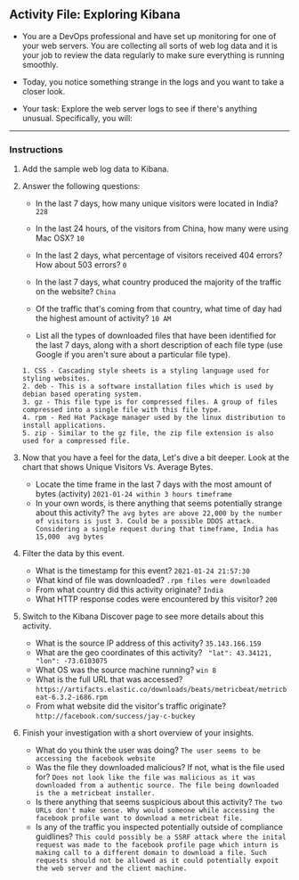 ## Activity File: Exploring Kibana

* You are a DevOps professional and have set up monitoring for one of your web servers. You are collecting all sorts of web log data and it is your job to review the data regularly to make sure everything is running smoothly. 

* Today, you notice something strange in the logs and you want to take a closer look.

* Your task: Explore the web server logs to see if there's anything unusual. Specifically, you will:

---

### Instructions

1. Add the sample web log data to Kibana.

2. Answer the following questions:

    - In the last 7 days, how many unique visitors were located in India?  `228`

    - In the last 24 hours, of the visitors from China, how many were using Mac OSX? `10`

    - In the last 2 days, what percentage of visitors received 404 errors? How about 503 errors? `0`
    - In the last 7 days, what country produced the majority of the traffic on the website? `China`
    - Of the traffic that's coming from that country, what time of day had the highest amount of activity? `10 AM`
    - List all the types of downloaded files that have been identified for the last 7 days, along with a short description of each file type (use Google if you aren't sure about a particular file type). 
    ```
    1. CSS - Cascading style sheets is a styling language used for styling websites. 
    2. deb - This is a software installation files which is used by debian based operating system. 
    3. gz - This file type is for compressed files. A group of files compressed into a single file with this file type.
    4. rpm - Red Hat Package manager used by the linux distribution to install applications. 
    5. zip - Similar to the gz file, the zip file extension is also used for a compressed file. 
    ``` 

3. Now that you have a feel for the data, Let's dive a bit deeper. Look at the chart that shows Unique Visitors Vs. Average Bytes.
     - Locate the time frame in the last 7 days with the most amount of bytes (activity) `2021-01-24 within 3 hours timeframe`
     - In your own words, is there anything that seems potentially strange about this activity? `The avg bytes are above 22,000 by the number of visitors is just 3. Could be a possible DDOS attack. Considering a single request during that timeframe, India has 15,000  avg bytes`

4. Filter the data by this event.
     - What is the timestamp for this event? `2021-01-24 21:57:30`
     - What kind of file was downloaded? `.rpm files were downloaded`
     - From what country did this activity originate? `India`
     - What HTTP response codes were encountered by this visitor? `200`

5. Switch to the Kibana Discover page to see more details about this activity.
     - What is the source IP address of this activity? `35.143.166.159`
     - What are the geo coordinates of this activity? ` "lat": 43.34121, "lon": -73.6103075`
     - What OS was the source machine running? `win 8`
     - What is the full URL that was accessed? `https://artifacts.elastic.co/downloads/beats/metricbeat/metricbeat-6.3.2-i686.rpm`
     - From what website did the visitor's traffic originate? `http://facebook.com/success/jay-c-buckey`

6. Finish your investigation with a short overview of your insights. 

     - What do you think the user was doing? `The user seems to be accessing the facebook website`
     - Was the file they downloaded malicious? If not, what is the file used for? `Does not look like the file was malicious as it was downloaded from a authentic source. The file being downloaded is the a metricbeat installer.`
     - Is there anything that seems suspicious about this activity? `The two URLs don't make sense. Why would someone while accessing the facebook profile want to download a metricbeat file.`
     - Is any of the traffic you inspected potentially outside of compliance guidlines? `This could possibly be a SSRF attack where the inital request was made to the facebook profile page which inturn is making call to a different domain to download a file. Such requests should not be allowed as it could potentially expoit the web server and the client machine.`
